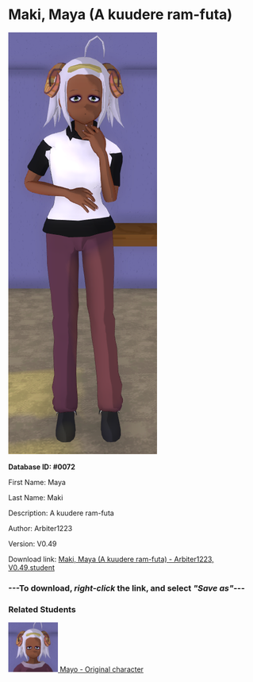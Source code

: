 # Maki, Maya (A kuudere ram-futa)

<img src="../../Files/Images/Maki, Maya (A kuudere ram-futa).png" title="Maki, Maya (A kuudere ram-futa) - Arbiter1223, V0.49">

**Database ID: #0072**

First Name: Maya

Last Name: Maki

Description: A kuudere ram-futa

Author: Arbiter1223

Version: V0.49

Download link: <a href="https://raw.githubusercontent.com/Arbiter1223/Daigaku-Gurashi-Custom-Students/master/Files/Student%20Files/Maki%2C%20Maya%20(A%20kuudere%20ram-futa)%20-%20Arbiter1223%2C%20V0.49.student">Maki, Maya (A kuudere ram-futa) - Arbiter1223, V0.49.student</a>

### ---**To download, _right-click_ the link, and select _"Save as"_**---

### Related Students

<a href="Maki, Mayo (A kuudere with ram-horns).md"><img src="../../Files/Thumbs/Maki, Mayo (A kuudere with ram-horns).png" height="100" width="100" title="Maki, Mayo (A kuudere with ram-horns) - YamiToast, V0.49"></a><a href="Maki, Mayo (A kuudere with ram-horns).md"> Mayo - Original character</a>

